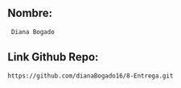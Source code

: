 ## Nombre:
```sh
 Diana Bogado
```
## Link Github Repo:
```sh
https://github.com/dianaBogado16/8-Entrega.git
```



